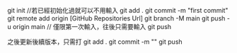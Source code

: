 git init       //若已經初始化過就可以不用輸入
git add .
git commit -m "first commit"
git remote add origin [GitHub Repositories Url]
git branch -M main
git push -u origin main      // 僅限第一次輸入，往後只需要輸入 git push


之後更新後續版本，只需打
git add .
git commit -m ""
git push

